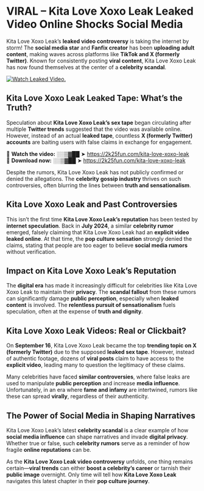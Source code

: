 # VIRAL – Kita Love Xoxo Leak Leaked Video Online Shocks Social Media 

Kita Love Xoxo Leak’s **leaked video controversy** is taking the internet by storm! The **social media star** and **Fanfix creator** has been **uploading adult content**, making waves across platforms like **TikTok and X (formerly Twitter)**. Known for consistently posting **viral content**, Kita Love Xoxo Leak has now found themselves at the center of a **celebrity scandal**.  

[![Watch Leaked Video.](https://miro.medium.com/v2/resize:fit:828/format:webp/1*cilzJN44JGOrTw9NJCrNHA.gif "Watch Leaked Video")](https://2k25fun.com/kita-love-xoxo-leak)

## **Kita Love Xoxo Leak Leaked Tape: What’s the Truth?**  
Speculation about **Kita Love Xoxo Leak’s sex tape** began circulating after multiple **Twitter trends** suggested that the video was available online. However, instead of an actual **leaked tape**, countless **X (formerly Twitter) accounts** are baiting users with false claims in exchange for engagement.  

🔹 **Watch the video:** ░░▒▓██ ➤ https://2k25fun.com/kita-love-xoxo-leak  
🔹 **Download now:** ░░▒▓██ ➤ https://2k25fun.com/kita-love-xoxo-leak  

Despite the rumors, Kita Love Xoxo Leak has not publicly confirmed or denied the allegations. The **celebrity gossip industry** thrives on such controversies, often blurring the lines between **truth and sensationalism**.  

## **Kita Love Xoxo Leak and Past Controversies**  
This isn’t the first time **Kita Love Xoxo Leak’s reputation** has been tested by **internet speculation**. Back in **July 2024**, a similar **celebrity rumor** emerged, falsely claiming that Kita Love Xoxo Leak had an **explicit video leaked online**. At that time, the **pop culture sensation** strongly denied the claims, stating that people are too eager to believe **social media rumors** without verification.  

## **Impact on Kita Love Xoxo Leak’s Reputation**  
The **digital era** has made it increasingly difficult for celebrities like Kita Love Xoxo Leak to maintain their **privacy**. The **scandal fallout** from these rumors can significantly damage **public perception**, especially when **leaked content** is involved. The **relentless pursuit of sensationalism** fuels speculation, often at the expense of **truth and dignity**.  

## **Kita Love Xoxo Leak Videos: Real or Clickbait?**  
On **September 16**, Kita Love Xoxo Leak became the top **trending topic on X (formerly Twitter)** due to the supposed **leaked sex tape**. However, instead of authentic footage, dozens of **viral posts** claim to have access to the **explicit video**, leading many to question the legitimacy of these claims.  

Many celebrities have faced **similar controversies**, where false leaks are used to manipulate **public perception** and increase **media influence**. Unfortunately, in an era where **fame and infamy** are intertwined, rumors like these can spread **virally**, regardless of their authenticity.  

## **The Power of Social Media in Shaping Narratives**  
Kita Love Xoxo Leak’s latest **celebrity scandal** is a clear example of how **social media influence** can shape narratives and invade **digital privacy**. Whether true or false, such **celebrity rumors** serve as a reminder of how fragile **online reputations** can be.  

As the **Kita Love Xoxo Leak video controversy** unfolds, one thing remains certain—**viral trends** can either **boost a celebrity’s career** or tarnish their **public image** overnight. Only time will tell how **Kita Love Xoxo Leak** navigates this latest chapter in their **pop culture journey**. 